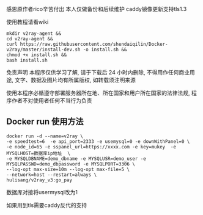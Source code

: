 感恩原作者rico辛苦付出 本人仅做备份和后续维护 caddy镜像更新支持tls1.3

使用教程请看wiki
```
mkdir v2ray-agent &&
cd v2ray-agent &&
curl https://raw.githubusercontent.com/shendaiqilin/Docker-v2ray/master/install-dev.sh -o install.sh &&
chmod +x install.sh &&
bash install.sh
```
免责声明
本程序仅供学习了解, 请于下载后 24 小时内删除, 不得用作任何商业用途, 文字、数据及图片均有所属版权, 如转载须注明来源

使用本程序必循遵守部署服务器所在地、所在国家和用户所在国家的法律法规, 程序作者不对使用者任何不当行为负责

## Docker run 使用方法
```
docker run -d --name=v2ray \
-e speedtest=6  -e api_port=2333 -e usemysql=0 -e downWithPanel=0 \
-e node_id=65 -e sspanel_url=https://xxxx.com -e key=mukey  -e MYSQLHOST=数据库ip地址  \
-e MYSQLDBNAME=demo_dbname -e MYSQLUSR=demo_user -e MYSQLPASSWD=demo_dbpassword -e MYSQLPORT=3306 \
--log-opt max-size=10m --log-opt max-file=5 \
--network=host --restart=always \
hulisang/v2ray_v3:go_pay
```
数据库对接将usermysql改为1

如果用到tls需要caddy反代的支持
